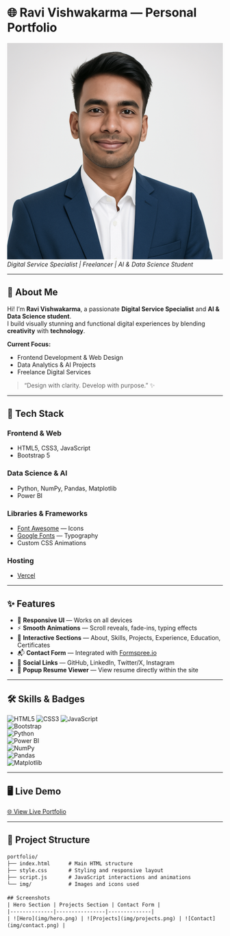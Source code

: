 # 🌐 Ravi Vishwakarma — Personal Portfolio

![Ravi Vishwakarma](img/profile.png)  
*Digital Service Specialist | Freelancer | AI & Data Science Student*  

---

## 🚀 About Me

Hi! I’m **Ravi Vishwakarma**, a passionate **Digital Service Specialist** and **AI & Data Science student**.  
I build visually stunning and functional digital experiences by blending **creativity** with **technology**.

**Current Focus:**  
- Frontend Development & Web Design  
- Data Analytics & AI Projects  
- Freelance Digital Services  

> “Design with clarity. Develop with purpose.” ✨

---

## 🧱 Tech Stack

### Frontend & Web
- HTML5, CSS3, JavaScript  
- Bootstrap 5  

### Data Science & AI
- Python, NumPy, Pandas, Matplotlib  
- Power BI  

### Libraries & Frameworks
- [Font Awesome](https://fontawesome.com) — Icons  
- [Google Fonts](https://fonts.google.com) — Typography  
- Custom CSS Animations  

### Hosting
- [Vercel](https://vercel.com)

---

## ✨ Features

- 🎨 **Responsive UI** — Works on all devices  
- ⚡ **Smooth Animations** — Scroll reveals, fade-ins, typing effects  
- 🧠 **Interactive Sections** — About, Skills, Projects, Experience, Education, Certificates  
- 📬 **Contact Form** — Integrated with [Formspree.io](https://formspree.io)  
- 🔗 **Social Links** — GitHub, LinkedIn, Twitter/X, Instagram  
- 🧾 **Popup Resume Viewer** — View resume directly within the site  

---

## 🛠️ Skills & Badges

![HTML5](https://img.shields.io/badge/HTML5-E34F26?style=for-the-badge&logo=html5&logoColor=white) 
![CSS3](https://img.shields.io/badge/CSS3-1572B6?style=for-the-badge&logo=css3&logoColor=white) 
![JavaScript](https://img.shields.io/badge/JavaScript-F7DF1E?style=for-the-badge&logo=javascript&logoColor=black)  
![Bootstrap](https://img.shields.io/badge/Bootstrap-563D7C?style=for-the-badge&logo=bootstrap&logoColor=white)  
![Python](https://img.shields.io/badge/Python-3776AB?style=for-the-badge&logo=python&logoColor=white)  
![Power BI](https://img.shields.io/badge/Power%20BI-F2C811?style=for-the-badge&logo=microsoft-power-bi&logoColor=black)  
![NumPy](https://img.shields.io/badge/NumPy-013243?style=for-the-badge&logo=numpy&logoColor=white)  
![Pandas](https://img.shields.io/badge/Pandas-150458?style=for-the-badge&logo=pandas&logoColor=white)  
![Matplotlib](https://img.shields.io/badge/Matplotlib-11557C?style=for-the-badge&logo=matplotlib&logoColor=white)  

---

## 🖥️ Live Demo

[🌐 View Live Portfolio](https://aboutravi.vercel.app)

---

## 📁 Project Structure

```text
portfolio/
├── index.html      # Main HTML structure
├── style.css       # Styling and responsive layout
├── script.js       # JavaScript interactions and animations
└── img/            # Images and icons used

## Screenshots
| Hero Section | Projects Section | Contact Form |
|--------------|----------------|--------------|
| ![Hero](img/hero.png) | ![Projects](img/projects.png) | ![Contact](img/contact.png) |
